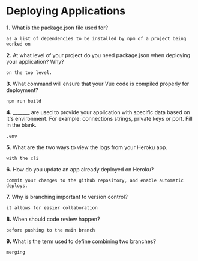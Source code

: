 # Deploying Applications

**1.** What is the package.json file used for?
<!-- enter you answer in the space below -->
```
as a list of dependencies to be installed by npm of a project being worked on
``` 
**2.** At what level of your project do you need package.json when deploying your application? Why?
<!-- enter you answer in the space below -->
```
on the top level.
```
**3.** What command will ensure that your Vue code is compiled properly for deployment?
<!-- enter you answer in the space below -->
```
npm run build
```
**4.** _______ are used to provide your application with specific data based on it's environment. For example: connections strings, private keys or port. Fill in the blank.
<!-- enter you answer in the space below -->
```
.env
```
**5.** What are the two ways to view the logs from your Heroku app.
<!-- enter you answer in the space below -->
```
with the cli
```
**6.** How do you update an app already deployed on Heroku?
<!-- enter you answer in the space below -->
```
commit your changes to the github repository, and enable automatic deploys.
```
**7.** Why is branching important to version control?
<!-- enter you answer in the space below -->
```
it allows for easier collaboration
```
**8.** When should code review happen?
<!-- enter you answer in the space below -->
```
before pushing to the main branch
```
**9.** What is the term used to define combining two branches?
<!-- enter you answer in the space below -->
```
merging
```
